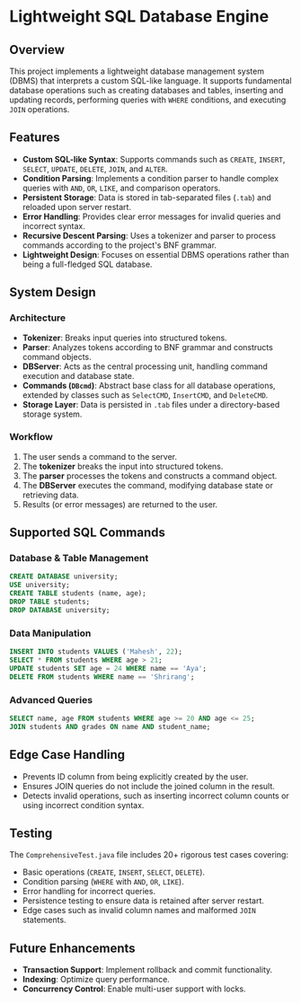 # Lightweight SQL Database Engine

## Overview
This project implements a lightweight database management system (DBMS) that interprets a custom SQL-like language. It supports fundamental database operations such as creating databases and tables, inserting and updating records, performing queries with `WHERE` conditions, and executing `JOIN` operations.

## Features
- **Custom SQL-like Syntax**: Supports commands such as `CREATE`, `INSERT`, `SELECT`, `UPDATE`, `DELETE`, `JOIN`, and `ALTER`.
- **Condition Parsing**: Implements a condition parser to handle complex queries with `AND`, `OR`, `LIKE`, and comparison operators.
- **Persistent Storage**: Data is stored in tab-separated files (`.tab`) and reloaded upon server restart.
- **Error Handling**: Provides clear error messages for invalid queries and incorrect syntax.
- **Recursive Descent Parsing**: Uses a tokenizer and parser to process commands according to the project's BNF grammar.
- **Lightweight Design**: Focuses on essential DBMS operations rather than being a full-fledged SQL database.

## System Design

### Architecture
- **Tokenizer**: Breaks input queries into structured tokens.
- **Parser**: Analyzes tokens according to BNF grammar and constructs command objects.
- **DBServer**: Acts as the central processing unit, handling command execution and database state.
- **Commands (`DBcmd`)**: Abstract base class for all database operations, extended by classes such as `SelectCMD`, `InsertCMD`, and `DeleteCMD`.
- **Storage Layer**: Data is persisted in `.tab` files under a directory-based storage system.

### Workflow
1. The user sends a command to the server.
2. The **tokenizer** breaks the input into structured tokens.
3. The **parser** processes the tokens and constructs a command object.
4. The **DBServer** executes the command, modifying database state or retrieving data.
5. Results (or error messages) are returned to the user.

## Supported SQL Commands

### Database & Table Management
```sql
CREATE DATABASE university;
USE university;
CREATE TABLE students (name, age);
DROP TABLE students;
DROP DATABASE university;
```

### Data Manipulation
```sql
INSERT INTO students VALUES ('Mahesh', 22);
SELECT * FROM students WHERE age > 21;
UPDATE students SET age = 24 WHERE name == 'Aya';
DELETE FROM students WHERE name == 'Shrirang';
```

### Advanced Queries
```sql
SELECT name, age FROM students WHERE age >= 20 AND age <= 25;
JOIN students AND grades ON name AND student_name;
```

## Edge Case Handling
- Prevents ID column from being explicitly created by the user.
- Ensures JOIN queries do not include the joined column in the result.
- Detects invalid operations, such as inserting incorrect column counts or using incorrect condition syntax.

## Testing
The `ComprehensiveTest.java` file includes 20+ rigorous test cases covering:
- Basic operations (`CREATE`, `INSERT`, `SELECT`, `DELETE`).
- Condition parsing (`WHERE` with `AND`, `OR`, `LIKE`).
- Error handling for incorrect queries.
- Persistence testing to ensure data is retained after server restart.
- Edge cases such as invalid column names and malformed `JOIN` statements.

## Future Enhancements
- **Transaction Support**: Implement rollback and commit functionality.
- **Indexing**: Optimize query performance.
- **Concurrency Control**: Enable multi-user support with locks.
